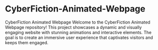 # CyberFiction-Animated-Webpage
CyberFiction Animated Webpage Welcome to the CyberFiction Animated Webpage repository! This project showcases a dynamic and visually engaging website with stunning animations and interactive elements. The goal is to create an immersive user experience that captivates visitors and keeps them engaged.
